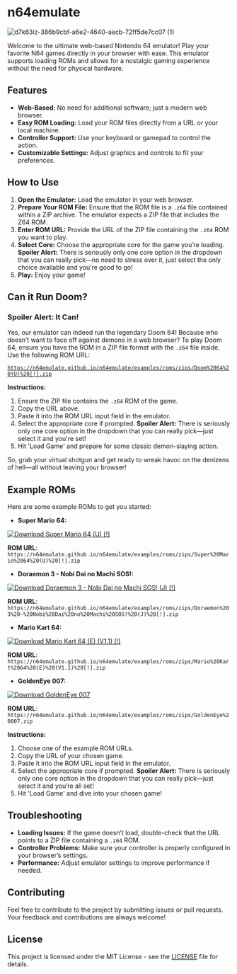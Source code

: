 
# n64emulate

![d7k63iz-386b9cbf-a6e2-4640-aecb-72ff5de7cc07 (1)](https://github.com/user-attachments/assets/51887a47-ee3a-4cc6-a7d8-5394196ee82f)


Welcome to the ultimate web-based Nintendo 64 emulator! Play your favorite N64 games directly in your browser with ease. This emulator supports loading ROMs and allows for a nostalgic gaming experience without the need for physical hardware.

## Features

- **Web-Based:** No need for additional software; just a modern web browser.
- **Easy ROM Loading:** Load your ROM files directly from a URL or your local machine.
- **Controller Support:** Use your keyboard or gamepad to control the action.
- **Customizable Settings:** Adjust graphics and controls to fit your preferences.

## How to Use

1. **Open the Emulator:** Load the emulator in your web browser.
2. **Prepare Your ROM File:** Ensure that the ROM file is a `.z64` file contained within a ZIP archive. The emulator expects a ZIP file that includes the Z64 ROM.
3. **Enter ROM URL:** Provide the URL of the ZIP file containing the `.z64` ROM you want to play.
4. **Select Core:** Choose the appropriate core for the game you’re loading. **Spoiler Alert:** There is seriously only one core option in the dropdown that you can really pick—no need to stress over it, just select the only choice available and you’re good to go!
5. **Play:** Enjoy your game!

## Can it Run Doom?

### Spoiler Alert: It Can!

Yes, our emulator can indeed run the legendary Doom 64! Because who doesn’t want to face off against demons in a web browser? To play Doom 64, ensure you have the ROM in a ZIP file format with the `.z64` file inside. Use the following ROM URL:

[`https://n64emulate.github.io/n64emulate/examples/roms/zips/Doom%2064%20(U)%20[!].zip`](https://n64emulate.github.io/n64emulate/examples/roms/zips/Doom%2064%20(U)%20[!].zip)

**Instructions:**

1. Ensure the ZIP file contains the `.z64` ROM of the game.
2. Copy the URL above.
3. Paste it into the ROM URL input field in the emulator.
4. Select the appropriate core if prompted. **Spoiler Alert:** There is seriously only one core option in the dropdown that you can really pick—just select it and you're set!
5. Hit 'Load Game' and prepare for some classic demon-slaying action.

So, grab your virtual shotgun and get ready to wreak havoc on the denizens of hell—all without leaving your browser!

## Example ROMs

Here are some example ROMs to get you started:

- **Super Mario 64:**
  
<a href="https://n64emulate.github.io/n64emulate/examples/roms/zips/Super%20Mario%2064%20(U)%20[!].zip">
    <img src="https://lelbois.nekoweb.org/download.svg" alt="Download Super Mario 64 (U) [!]"/>
  </a>
  
**ROM URL**:  
  `https://n64emulate.github.io/n64emulate/examples/roms/zips/Super%20Mario%2064%20(U)%20[!].zip`

- **Doraemon 3 - Nobi Dai no Machi SOS!:**
 
 <a href="https://n64emulate.github.io/n64emulate/examples/roms/zips/Doraemon%203%20-%20Nobi%20Dai%20no%20Machi%20SOS!%20(J)%20[!].zip">
    <img src="https://lelbois.nekoweb.org/download.svg" alt="Download Doraemon 3 - Nobi Dai no Machi SOS! (J) [!]"/>
  </a>
  
**ROM URL**:  
  `https://n64emulate.github.io/n64emulate/examples/roms/zips/Doraemon%203%20-%20Nobi%20Dai%20no%20Machi%20SOS!%20(J)%20[!].zip`

- **Mario Kart 64:**
 
 <a href="https://n64emulate.github.io/n64emulate/examples/roms/zips/Mario%20Kart%2064%20(E)%20(V1.1)%20[!].zip">
    <img src="https://lelbois.nekoweb.org/download.svg" alt="Download Mario Kart 64 (E) (V1.1) [!]"/>
  </a>
  
**ROM URL**:  
  `https://n64emulate.github.io/n64emulate/examples/roms/zips/Mario%20Kart%2064%20(E)%20(V1.1)%20[!].zip`

- **GoldenEye 007:**
  
<a href="https://n64emulate.github.io/n64emulate/examples/roms/zips/GoldenEye%20007.zip">
    <img src="https://lelbois.nekoweb.org/download.svg" alt="Download GoldenEye 007"/>
  </a>
  
**ROM URL**:  
  `https://n64emulate.github.io/n64emulate/examples/roms/zips/GoldenEye%20007.zip`

**Instructions:**

1. Choose one of the example ROM URLs.
2. Copy the URL of your chosen game.
3. Paste it into the ROM URL input field in the emulator.
4. Select the appropriate core if prompted. **Spoiler Alert:** There is seriously only one core option in the dropdown that you can really pick—just select it and you’re all set!
5. Hit 'Load Game' and dive into your chosen game!

## Troubleshooting

- **Loading Issues:** If the game doesn’t load, double-check that the URL points to a ZIP file containing a `.z64` ROM.
- **Controller Problems:** Make sure your controller is properly configured in your browser’s settings.
- **Performance:** Adjust emulator settings to improve performance if needed.

## Contributing

Feel free to contribute to the project by submitting issues or pull requests. Your feedback and contributions are always welcome!

## License

This project is licensed under the MIT License - see the [LICENSE](LICENSE) file for details.

